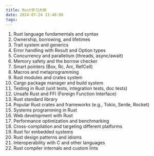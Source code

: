 ```yaml
---
title: Rust学习大纲
date: 2024-07-24 13:40:08
tags:
---
```


1. Rust language fundamentals and syntax
2. Ownership, borrowing, and lifetimes
3. Trait system and generics
4. Error handling with Result and Option types
5. Concurrency and parallelism (threads, async/await)
6. Memory safety and the borrow checker
7. Smart pointers (Box, Rc, Arc, RefCell)
8. Macros and metaprogramming
9. Rust modules and crates system
10. Cargo package manager and build system
11. Testing in Rust (unit tests, integration tests, doc tests)
12. Unsafe Rust and FFI (Foreign Function Interface)
13. Rust standard library
14. Popular Rust crates and frameworks (e.g., Tokio, Serde, Rocket)
15. Systems programming in Rust
16. Web development with Rust
17. Performance optimization and benchmarking
18. Cross-compilation and targeting different platforms
19. Rust for embedded systems
20. Rust design patterns and idioms
21. Interoperability with C and other languages
22. Rust compiler internals and custom lints